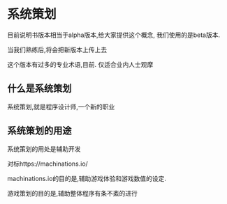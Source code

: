 # 系统策划

目前说明书版本相当于alpha版本,给大家提供这个概念, 我们使用的是beta版本.

当我们熟练后,将会把新版本上传上去

这个版本有过多的专业术语,目前.
仅适合业内人士观摩


## 什么是系统策划

系统策划,就是程序设计师,一个新的职业

## 系统策划的用途

系统策划的用处是辅助开发

对标https://machinations.io/

machinations.io的目的是,辅助游戏体验和游戏数值的设定.

游戏策划的目的是,辅助整体程序有条不紊的进行